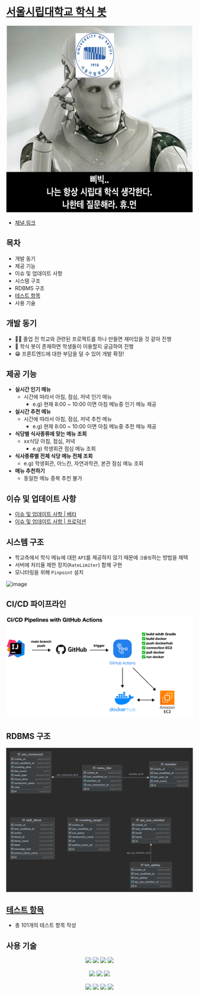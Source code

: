 # <a href="https://pf.kakao.com/_YVxdzG" target="_blank">서울시립대학교 학식 봇</a>

![bot-profile.png](docs%2Fimages%2Fbot-profile.png)
* <a href="https://pf.kakao.com/_YVxdzG" target="_blank">채널 링크</a>

## 목차
* 개발 동기
* 제공 기능
* 이슈 및 업데이트 사항
* 시스템 구조
* RDBMS 구조
* <a href="http://uos-restaurant-bot.shop/test-docs" target="_blank">테스트 항목</a>
* 사용 기술

## 개발 동기
* 👨‍🎓 졸업 전 학교와 관련된 프로젝트를 하나 만들면 재미있을 것 같아 진행
* 🤖 학식 봇이 존재하면 학생들이 이용할지 궁금하여 진행
* 😁 프론트엔드에 대한 부담을 덜 수 있어 개발 확정!

## 제공 기능
* **실시간 인기 메뉴**
  * 시간에 따라서 아침, 점심, 저녁 인기 메뉴
    * e.g) 현재 8:00 ~ 10:00 이면 아침 메뉴중 인기 메뉴 제공
* **실시간 추천 메뉴**
  * 시간에 따라서 아침, 점심, 저녁 추천 메뉴
    *  e.g) 현재 8:00 ~ 10:00 이면 아침 메뉴중 추천 메뉴 제공
* **식당별 식사종류에 맞는 메뉴 조회**
  * xx식당 아침, 점심, 저녁
    * e.g) 학생회관 점심 메뉴 조회
* **식사종류별 전체 식당 메뉴 전체 조회**
  * e.g) 학생회관, 아느칸, 자연과학관, 본관 점심 메뉴 조회
* **메뉴 추천하기**
  * 동일한 메뉴 중복 추천 불가

## 이슈 및 업데이트 사항
* [이슈 및 업데이트 사항 | 베타](docs/BETA-UPDATE-REPORT.md)
* [이슈 및 업데이트 사항 | 프로덕션](docs/UPDATE-REPORT.md)

## 시스템 구조
* 학교측에서 학식 메뉴에 대한 `API`를 제공하지 않기 때문에 `크롤링`하는 방법을 채택
* 서버에 처리율 제한 장치(`RateLimiter`) 함께 구현
* 모니터링을 위해 `Pinpoint` 설치

<img width="1882" alt="image" src="https://github.com/user-attachments/assets/5bd47384-0b44-422a-bbd6-6a905f432aa7" />



## CI/CD 파이프라인

![cicd-pipelines.png](docs/images/cicd-pipelines.png)

## RDBMS 구조
![erd.png](docs%2Fimages%2Ferd.png)

## <a href="http://uos-restaurant-bot.shop/test-docs" target="_blank">테스트 항목</a>
*  총 101개의 테스트 항목 작성


## 사용 기술

<div align="center">
<img src="https://img.shields.io/badge/java-007396?style=for-the-badge&logo=java&logoColor=white">
<img src="https://img.shields.io/badge/junit5-25A162?style=for-the-badge&logo=junit5&logoColor=white">
<img src="https://img.shields.io/badge/spring_boot-6DB33F?style=for-the-badge&logo=springboot&logoColor=white">
<img src="https://img.shields.io/badge/spring data jpa-6DB33F?style=for-the-badge&logo=springboot&logoColor=white">
<br /><br />

<img src="https://img.shields.io/badge/maridaDB-003545?style=for-the-badge&logo=mariadb&logoColor=white">
<img src="https://img.shields.io/badge/H2_Database-1F305F?style=for-the-badge&logo=H2DB&logoColor=white">
<img src="https://img.shields.io/badge/Redis-DC382D?style=for-the-badge&logo=redis&logoColor=white">
<br /><br />

<img src="https://img.shields.io/badge/amazon_ec2-FF9900?style=for-the-badge&logo=amazonec2&logoColor=white">
<img src="https://img.shields.io/badge/amazon_rds-527FFF?style=for-the-badge&logo=amazonrds&logoColor=white">
<img src="https://img.shields.io/badge/amazon_Elastic_Cache-4053D6?style=for-the-badge&logo=awselasticcache&logoColor=white">
<img src="https://img.shields.io/badge/docker-2496ED?style=for-the-badge&logo=docker&logoColor=white">
</div>
<br />
